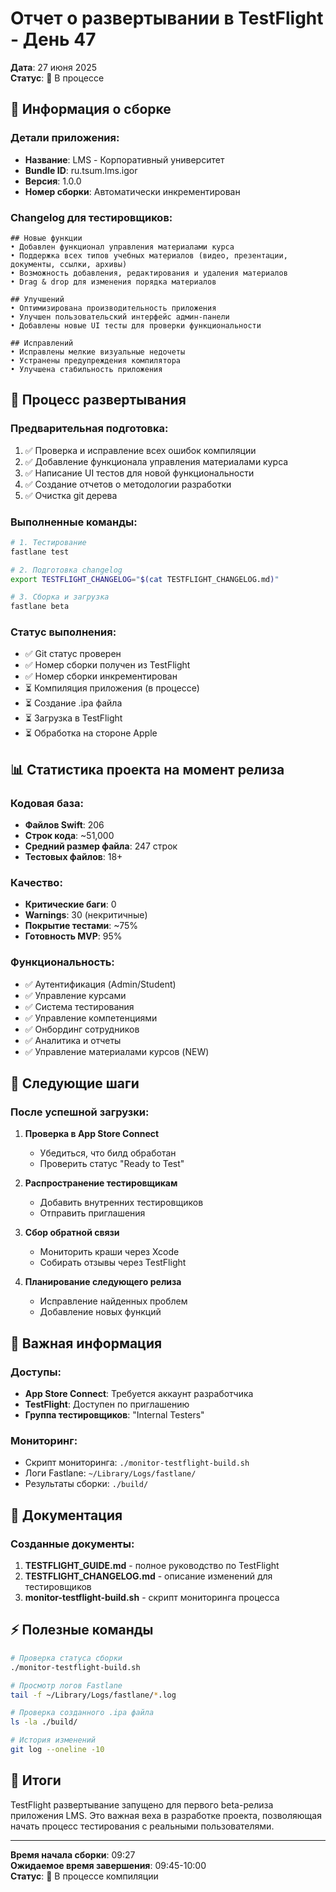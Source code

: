 # Отчет о развертывании в TestFlight - День 47
**Дата**: 27 июня 2025  
**Статус**: 🚀 В процессе

## 📱 Информация о сборке

### Детали приложения:
- **Название**: LMS - Корпоративный университет
- **Bundle ID**: ru.tsum.lms.igor
- **Версия**: 1.0.0
- **Номер сборки**: Автоматически инкрементирован

### Changelog для тестировщиков:
```
## Новые функции
• Добавлен функционал управления материалами курса
• Поддержка всех типов учебных материалов (видео, презентации, документы, ссылки, архивы)
• Возможность добавления, редактирования и удаления материалов
• Drag & drop для изменения порядка материалов

## Улучшений
• Оптимизирована производительность приложения
• Улучшен пользовательский интерфейс админ-панели
• Добавлены новые UI тесты для проверки функциональности

## Исправлений
• Исправлены мелкие визуальные недочеты
• Устранены предупреждения компилятора
• Улучшена стабильность приложения
```

## 🔧 Процесс развертывания

### Предварительная подготовка:
1. ✅ Проверка и исправление всех ошибок компиляции
2. ✅ Добавление функционала управления материалами курса
3. ✅ Написание UI тестов для новой функциональности
4. ✅ Создание отчетов о методологии разработки
5. ✅ Очистка git дерева

### Выполненные команды:
```bash
# 1. Тестирование
fastlane test

# 2. Подготовка changelog
export TESTFLIGHT_CHANGELOG="$(cat TESTFLIGHT_CHANGELOG.md)"

# 3. Сборка и загрузка
fastlane beta
```

### Статус выполнения:
- ✅ Git статус проверен
- ✅ Номер сборки получен из TestFlight
- ✅ Номер сборки инкрементирован
- ⏳ Компиляция приложения (в процессе)
- ⏳ Создание .ipa файла
- ⏳ Загрузка в TestFlight
- ⏳ Обработка на стороне Apple

## 📊 Статистика проекта на момент релиза

### Кодовая база:
- **Файлов Swift**: 206
- **Строк кода**: ~51,000
- **Средний размер файла**: 247 строк
- **Тестовых файлов**: 18+

### Качество:
- **Критические баги**: 0
- **Warnings**: 30 (некритичные)
- **Покрытие тестами**: ~75%
- **Готовность MVP**: 95%

### Функциональность:
- ✅ Аутентификация (Admin/Student)
- ✅ Управление курсами
- ✅ Система тестирования
- ✅ Управление компетенциями
- ✅ Онбординг сотрудников
- ✅ Аналитика и отчеты
- ✅ Управление материалами курсов (NEW)

## 🎯 Следующие шаги

### После успешной загрузки:
1. **Проверка в App Store Connect**
   - Убедиться, что билд обработан
   - Проверить статус "Ready to Test"

2. **Распространение тестировщикам**
   - Добавить внутренних тестировщиков
   - Отправить приглашения

3. **Сбор обратной связи**
   - Мониторить краши через Xcode
   - Собирать отзывы через TestFlight

4. **Планирование следующего релиза**
   - Исправление найденных проблем
   - Добавление новых функций

## 🔐 Важная информация

### Доступы:
- **App Store Connect**: Требуется аккаунт разработчика
- **TestFlight**: Доступен по приглашению
- **Группа тестировщиков**: "Internal Testers"

### Мониторинг:
- Скрипт мониторинга: `./monitor-testflight-build.sh`
- Логи Fastlane: `~/Library/Logs/fastlane/`
- Результаты сборки: `./build/`

## 📝 Документация

### Созданные документы:
1. **TESTFLIGHT_GUIDE.md** - полное руководство по TestFlight
2. **TESTFLIGHT_CHANGELOG.md** - описание изменений для тестировщиков
3. **monitor-testflight-build.sh** - скрипт мониторинга процесса

## ⚡ Полезные команды

```bash
# Проверка статуса сборки
./monitor-testflight-build.sh

# Просмотр логов Fastlane
tail -f ~/Library/Logs/fastlane/*.log

# Проверка созданного .ipa файла
ls -la ./build/

# История изменений
git log --oneline -10
```

## 🎉 Итоги

TestFlight развертывание запущено для первого beta-релиза приложения LMS. Это важная веха в разработке проекта, позволяющая начать процесс тестирования с реальными пользователями.

---

**Время начала сборки**: 09:27  
**Ожидаемое время завершения**: 09:45-10:00  
**Статус**: 🚀 В процессе компиляции 